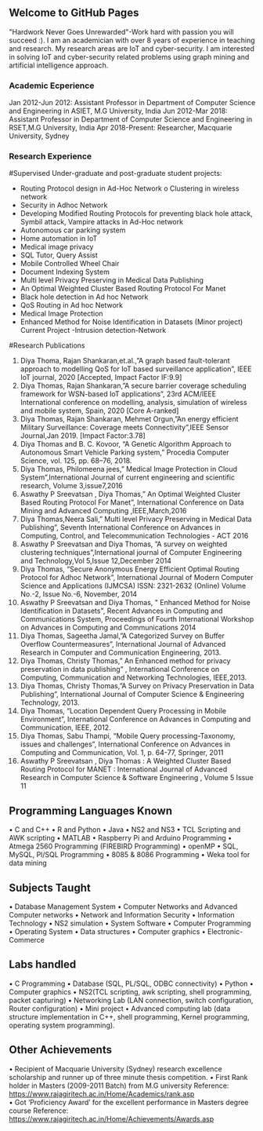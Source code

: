 ## Welcome to GitHub Pages

"Hardwork Never Goes Unrewarded"-Work hard with passion you will succeed :). I am an academician with over 8 years of experience in teaching and research. My research areas are IoT and cyber-security. I am interested in solving IoT and cyber-security related problems using graph mining and artificial intelligence approach. 

### Academic Ecperience

Jan 2012-Jun 2012: Assistant Professor in Department of Computer Science and Engineering in ASIET, M.G University, India
Jun 2012-Mar 2018: Assistant Professor in Department of Computer Science and Engineering in RSET,M.G University, India
Apr 2018-Present: Researcher, Macquarie University, Sydney


### Research Experience

#Supervised Under-graduate and post-graduate student projects:
-	Routing Protocol design in Ad-Hoc Network
      o	Clustering in wireless network
-	Security in Adhoc Network
- Developing Modified Routing Protocols for preventing black hole attack, Symbil attack, Vampire attacks in Ad-Hoc network
-	Autonomous car parking system
-	Home automation in IoT
-	Medical image privacy
- SQL Tutor, Query Assist
-	Mobile Controlled Wheel Chair
-	Document Indexing System
-	Multi level Privacy Preserving in Medical Data Publishing
-	An Optimal Weighted Cluster Based Routing Protocol For Manet
-	Black hole detection in Ad hoc Network
-	QoS Routing in Ad hoc Network
-	Medical Image Protection 
-	Enhanced Method for Noise Identification in Datasets (Minor project)
Current Project
-Intrusion detection-Network

#Research Publications

1.	Diya Thoma, Rajan Shankaran,et.al.,”A graph based fault-tolerant approach to modelling QoS for IoT based surveillance application”, IEEE IoT journal, 2020 [Accepted, Impact Factor IF:9.9]
2.	Diya Thomas, Rajan Shankaran,”A secure barrier coverage scheduling framework for WSN-based IoT applications”, 23rd ACM/IEEE International conference on modelling, analysis, simulation of wireless and mobile system, Spain, 2020 [Core A-ranked]
3.	Diya Thomas, Rajan Shankaran, Mehmet Orgun,”An energy efficient Military Surveillance: Coverage meets Connectivity”,IEEE Sensor Journal,Jan 2019. [Impact Factor:3.78]
4.	 Diya Thomas and B. C. Kovoor, “A Genetic Algorithm Approach to Autonomous Smart Vehicle Parking system,” Procedia Computer Science, vol. 125, pp. 68–76, 2018. 
5.	Diya Thomas, Philomeena jees,” Medical Image Protection in Cloud System”,International Journal of current engineering and scientific research, Volume 3,issue7,2016
6.	Aswathy P Sreevatsan , Diya Thomas,” An Optimal Weighted Cluster Based Routing Protocol For Manet”, International Conference on Data Mining and Advanced Computing
,IEEE,March,2016
7.	Diya Thomas,Neera Sali,” Multi level Privacy Preserving in Medical Data Publishing”, Seventh International Conference on Advances in Computing, Control, and Telecommunication Technologies - ACT 2016  
8.	Aswathy P Sreevatsan and Diya Thomas, ”A survey on weighted clustering techniques”,International journal of Computer Engineering and Technology,Vol 5,Issue 12,December 2014
9.	Diya Thomas, “Secure Anonymous Energy Efficient Optimal Routing Protocol for Adhoc Network”, International Journal of Modern Computer Science and Applications (IJMCSA) ISSN: 2321-2632 (Online) Volume No.-2, Issue No.-6, November, 2014
10.	Aswathy P Sreevatsan and Diya Thomas, " Enhanced Method for Noise Identification in Datasets", Recent Advances in Computing and Communications System, Proceedings of Fourth International Workshop on Advances in Computing and Communications 2014 
11.	Diya Thomas, Sageetha Jamal,”A Categorized Survey on Buffer Overflow Countermeasures”, International Journal of Advanced Research in Computer and Communication Engineering, 2013. 
12.	Diya Thomas, Christy Thomas,” An Enhanced method for privacy preservation in data publishing” , International Conference on Computing, Communication and Networking Technologies, IEEE,2013. 
13.	Diya Thomas, Christy Thomas,”A Survey on Privacy Preservation in Data Publishing”, International Journal of Computer Science & Engineering Technology, 2013.
14.	Diya Thomas, “Location Dependent Query Processing in Mobile Environment”, International Conference on Advances in Computing and Communication, IEEE, 2012. 
15.	Diya Thomas, Sabu Thampi, “Mobile Query processing-Taxonomy, issues and challenges”, International Conference on Advances in Computing and Communication, Vol. 1, p. 64-77, Springer, 2011
16.	Aswathy P Sreevatsan , Diya Thomas : A Weighted Cluster Based Routing Protocol for MANET : International Journal of Advanced Research in Computer Science & Software Engineering , Volume 5 Issue 11

## Programming Languages Known
•	C and C++
•	R and Python
•	Java
•	NS2 and NS3
•	TCL Scripting and AWK scripting
•	MATLAB
•	Raspberry Pi and Arduino Programming
•	Atmega 2560 Programming (FIREBIRD Programming)
•	openMP
•	SQL, MySQL, Pl/SQL Programming
•	8085 & 8086 Programming
•	Weka tool for data mining

## Subjects Taught
•	Database Management System
•	Computer Networks and Advanced Computer networks
•	Network and Information Security
•	Information Technology
•	NS2 simulation
•	System Software
•	Computer Programming
•	Operating System
•	Data structures
•	Computer graphics
•	Electronic-Commerce
## Labs handled
•	C Programming
•	Database (SQL, PL/SQL, ODBC connectivity)
•	Python
•	Computer graphics
•	NS2(TCL scripting, awk scripting, shell programming, packet capturing)
•	Networking Lab (LAN connection, switch configuration, Router configuration)
•	Mini project
•	Advanced computing lab (data structure implementation in C++, shell programming, Kernel programming, operating system programming).
## Other Achievements
•	Recipient of Macquarie University (Sydney) research excellence scholarship and runner up of three minute thesis competition.
•	First Rank holder  in Masters  (2009-2011 Batch) from M.G university
 Reference: https://www.rajagiritech.ac.in/Home/Academics/rank.asp               
•	Got ‘Proficiency Award’ for the excellent performance in Masters degree course
Reference: https://www.rajagiritech.ac.in/Home/Achievements/Awards.asp


